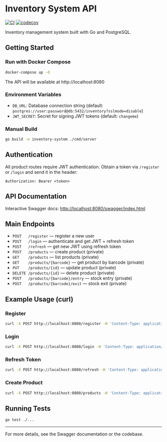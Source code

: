 # Inventory System API

[![CI](https://github.com/<your-username>/<your-repo>/actions/workflows/ci.yml/badge.svg)](https://github.com/<your-username>/<your-repo>/actions/workflows/ci.yml)
[![codecov](https://codecov.io/gh/<your-username>/<your-repo>/branch/main/graph/badge.svg)](https://codecov.io/gh/<your-username>/<your-repo>)

Inventory management system built with Go and PostgreSQL.

## Getting Started

### Run with Docker Compose
```sh
docker-compose up -d
```
The API will be available at http://localhost:8080

### Environment Variables
- `DB_URL`: Database connection string (default: `postgres://user:password@db:5432/inventory?sslmode=disable`)
- `JWT_SECRET`: Secret for signing JWT tokens (default: `changeme`)

### Manual Build
```sh
go build -o inventory-system ./cmd/server
```

## Authentication
All product routes require JWT authentication. Obtain a token via `/register` or `/login` and send it in the header:
```
Authorization: Bearer <token>
```

## API Documentation
Interactive Swagger docs: [http://localhost:8080/swagger/index.html](http://localhost:8080/swagger/index.html)

## Main Endpoints
- `POST   /register` — register a new user
- `POST   /login` — authenticate and get JWT + refresh token
- `POST   /refresh` — get new JWT using refresh token
- `POST   /products` — create product (private)
- `GET    /products` — list products (private)
- `GET    /products/{barcode}` — get product by barcode (private)
- `PUT    /products/{id}` — update product (private)
- `DELETE /products/{id}` — delete product (private)
- `POST   /products/{barcode}/entry` — stock entry (private)
- `POST   /products/{barcode}/exit` — stock exit (private)

## Example Usage (curl)
### Register
```sh
curl -X POST http://localhost:8080/register -H 'Content-Type: application/json' -d '{"username":"johndoe","password":"secret"}'
```
### Login
```sh
curl -X POST http://localhost:8080/login -H 'Content-Type: application/json' -d '{"username":"johndoe","password":"secret"}'
```
### Refresh Token
```sh
curl -X POST http://localhost:8080/refresh -H 'Content-Type: application/json' -d '{"refresh_token":"<refresh>"}'
```
### Create Product
```sh
curl -X POST http://localhost:8080/products -H 'Content-Type: application/json' -H 'Authorization: Bearer <token>' -d '{"name":"Apple","barcode":"123456","quantity":10,"min_stock":2}'
```

## Running Tests
```sh
go test ./...
```

---

For more details, see the Swagger documentation or the codebase. 